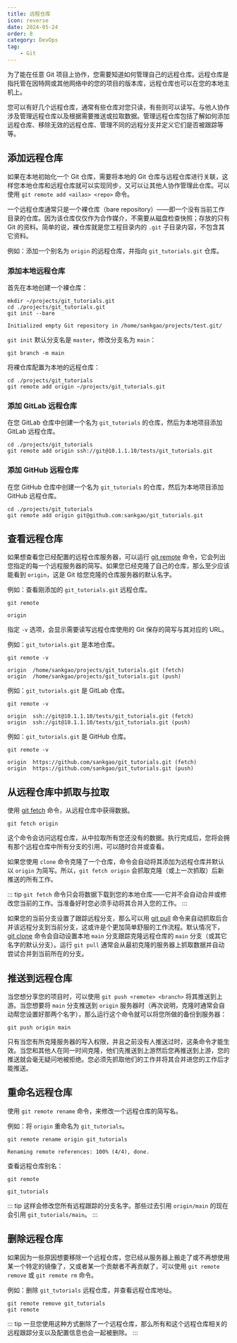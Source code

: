 ```yaml
---
title: 远程仓库
icon: reverse
date: 2024-05-24
order: 8
category: DevOps
tag:
    - Git
---
```


为了能在任意 Git 项目上协作，您需要知道如何管理自己的远程仓库。远程仓库是指托管在因特网或其他网络中的您的项目的版本库，远程仓库也可以在您的本地主机上。

您可以有好几个远程仓库，通常有些仓库对您只读，有些则可以读写。与他人协作涉及管理远程仓库以及根据需要推送或拉取数据。管理远程仓库包括了解如何添加远程仓库、移除无效的远程仓库、管理不同的远程分支并定义它们是否被跟踪等等。

## 添加远程仓库

如果在本地初始化一个 Git 仓库，需要将本地的 Git 仓库与远程仓库进行关联，这样您本地仓库和远程仓库就可以实现同步，又可以让其他人协作管理此仓库。可以使用 `git remote add <ailas> <repo>` 命令。

一个远程仓库通常只是一个裸仓库（bare repository）——即一个没有当前工作目录的仓库。因为该仓库仅仅作为合作媒介，不需要从磁盘检查快照；存放的只有 Git 的资料。简单的说，裸仓库就是您工程目录内的 `.git` 子目录内容，不包含其它资料。

例如：添加一个别名为 `origin` 的远程仓库，并指向 `git_tutorials.git` 仓库。

### 添加本地远程仓库

首先在本地创建一个裸仓库：

```shell
mkdir ~/projects/git_tutorials.git
cd ./projects/git_tutorials.git
git init --bare

Initialized empty Git repository in /home/sankgao/projects/test.git/
```

`git init` 默认分支名是 `master`，修改分支名为 `main`：

```shell
git branch -m main
```

将裸仓库配置为本地的远程仓库：

```shell
cd ./projects/git_tutorials
git remote add origin ~/projects/git_tutorials.git
```

### 添加 GitLab 远程仓库

在您 GitLab 仓库中创建一个名为 `git_tutorials` 的仓库，然后为本地项目添加 GitLab 远程仓库。

```shell
cd ./projects/git_tutorials
git remote add origin ssh://git@10.1.1.10/tests/git_tutorials.git
```

### 添加 GitHub 远程仓库

在您 GitHub 仓库中创建一个名为 `git_tutorials` 的仓库，然后为本地项目添加 GitHub 远程仓库。

```shell
cd ./projects/git_tutorials
git remote add origin git@github.com:sankgao/git_tutorials.git
```

## 查看远程仓库

如果想查看您已经配置的远程仓库服务器，可以运行 [git remote](../../../computers/commands/git/git_remote.md) 命令，它会列出您指定的每一个远程服务器的简写。如果您已经克隆了自己的仓库，那么至少应该能看到 `origin`，这是 Git 给您克隆的仓库服务器的默认名字。

例如：查看刚添加的 `git_tutorials.git` 远程仓库。

```shell
git remote

origin
```

指定 `-v` 选项，会显示需要读写远程仓库使用的 Git 保存的简写与其对应的 URL。

例如：`git_tutorials.git` 是本地仓库。

```shell
git remote -v

origin  /home/sankgao/projects/git_tutorials.git (fetch)
origin  /home/sankgao/projects/git_tutorials.git (push)
```

例如：`git_tutorials.git` 是 GitLab 仓库。

```shell
git remote -v

origin  ssh://git@10.1.1.10/tests/git_tutorials.git (fetch)
origin  ssh://git@10.1.1.10/tests/git_tutorials.git (push)
```

例如：`git_tutorials.git` 是 GitHub 仓库。

```shell
git remote -v

origin  https://github.com/sankgao/git_tutorials.git (fetch)
origin  https://github.com/sankgao/git_tutorials.git (push)
```

## 从远程仓库中抓取与拉取

使用 [git fetch](../../../computers/commands/git/git_fetch.md) 命令，从远程仓库中获得数据。

```shell
git fetch origin
```

这个命令会访问远程仓库，从中拉取所有您还没有的数据。执行完成后，您将会拥有那个远程仓库中所有分支的引用，可以随时合并或查看。

如果您使用 `clone` 命令克隆了一个仓库，命令会自动将其添加为远程仓库并默认以 `origin` 为简写。所以，`git fetch origin` 会抓取克隆（或上一次抓取）后新推送的所有工作。

::: tip
`git fetch` 命令只会将数据下载到您的本地仓库——它并不会自动合并或修改您当前的工作。当准备好时您必须手动将其合并入您的工作。
:::

如果您的当前分支设置了跟踪远程分支，那么可以用 [git pull](../../../computers/commands/git/git_pull.md) 命令来自动抓取后合并该远程分支到当前分支，这或许是个更加简单舒服的工作流程。默认情况下，[git clone](../../../computers/commands/git/git_clone.md) 命令会自动设置本地 `main` 分支跟踪克隆远程仓库的 `main` 分支（或其它名字的默认分支）。运行 `git pull` 通常会从最初克隆的服务器上抓取数据并自动尝试合并到当前所在的分支。

## 推送到远程仓库

当您想分享您的项目时，可以使用 `git push <remote> <branch>` 将其推送到上游。当您想要将 `main` 分支推送到 `origin` 服务器时（再次说明，克隆时通常会自动帮您设置好那两个名字），那么运行这个命令就可以将您所做的备份到服务器：

```shell
git push origin main
```

只有当您有所克隆服务器的写入权限，并且之前没有人推送过时，这条命令才能生效。当您和其他人在同一时间克隆，他们先推送到上游然后您再推送到上游，您的推送就会毫无疑问地被拒绝。您必须先抓取他们的工作并将其合并进您的工作后才能推送。

## 重命名远程仓库

使用 `git remote rename` 命令，来修改一个远程仓库的简写名。

例如：将 `origin` 重命名为 `git_tutorials`。

```shell
git remote rename origin git_tutorials

Renaming remote references: 100% (4/4), done.
```

查看远程仓库别名：

```shell
git remote

git_tutorials
```

::: tip
这样会修改您所有远程跟踪的分支名字。那些过去引用 `origin/main` 的现在会引用 `git_tutorials/main`。
:::

## 删除远程仓库

如果因为一些原因想要移除一个远程仓库，您已经从服务器上搬走了或不再想使用某一个特定的镜像了，又或者某一个贡献者不再贡献了，可以使用 `git remote remove` 或 `git remote rm` 命令。

例如：删除 `git_tutorials` 远程仓库，并查看远程仓库地址。

```shell
git remote remove git_tutorials
git remote
```

::: tip
一旦您使用这种方式删除了一个远程仓库，那么所有和这个远程仓库相关的远程跟踪分支以及配置信息也会一起被删除。
:::
